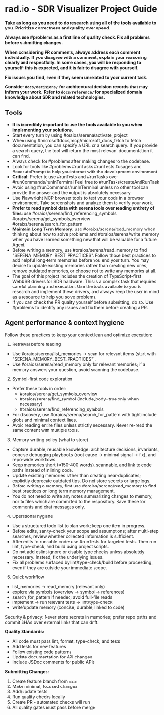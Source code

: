 # rad.io - SDR Visualizer Project Guide

**Take as long as you need to do research using all of the tools available to you. Prioritize correctness and quality over speed.**

**Always use #problems as a first line of quality check. Fix all problems before submitting changes.**

**When considering PR comments, always address each comment individually. If you disagree with a comment, explain your reasoning clearly and respectfully. In some cases, you will be responding to yourself; this is expected, and it is fair to disagree with yourself.**

**Fix issues you find, even if they seem unrelated to your current task.**

**Consider `docs/decisions/` for architectural decision records that may inform your work.**
**Refer to `docs/reference/` for specialized domain knowledge about SDR and related technologies.**

## Tools

- **It is incredibly important to use the tools available to you when implementing your solutions.**
- Start every turn by using #oraios/serena/activate_project
- When using #microsoftdocs/mcp/microsoft_docs_fetch to fetch documentation, you can specify a URL or a search query. If you provide a search query, the tool will return the most relevant documentation it can find.
- Always check for #problems after making changes to the codebase.
- Look for tools like #problems #runTasks #runTests #usages and #executePrompt to help you interact with the development environment
- **Critical**: Prefer to use #runTests and #runTasks over #runCommands/runInTerminal Feel free to #runTasks/createAndRunTask
- Avoid using #runCommands/runInTerminal unless no other tool can provide the answer and the output is absolutely necessary
- Use Playwright MCP browser tools to test your code in a browser environment. Take screenshots and analyze them to verify your work.
- **Prefer to read symbol data with serena tools over reading entirety of files**: use #oraios/serena/find_referencing_symbols #oraios/serena/get_symbols_overview #oraios/serena/search_for_pattern
- **Maintain Long Term Memory**: use #oraios/serena/read_memory when thinking about how to solve problems and #oraios/serena/write_memory when you have learned something new that will be valuable for a future Agent.
- Before writing a memory, use #oraios/serena/read_memory to find "SERENA_MEMORY_BEST_PRACTICES". Follow those best practices to add helpful long-term memories before you end your turn. You may decide to update existing memories rather than creating new ones, remove outdated memories, or choose not to write any memories at all.
- The goal of this project includes the creation of TypeScript-first WebUSB drivers for SDR hardware. This is a complex task that requires careful planning and execution. Use the tools available to you to research and implement these drivers, and always keep the user in mind as a resource to help you solve problems.
- If you can check the PR quality yourself before submitting, do so. Use #problems to identify any issues and fix them before creating a PR.

## Agent performance & context hygiene

Follow these practices to keep your context lean and optimize execution:

1. Retrieval before reading

- Use #oraios/serena/list_memories → scan for relevant items (start with "SERENA_MEMORY_BEST_PRACTICES").
- Use #oraios/serena/read_memory only for relevant memories; if a memory answers your question, avoid scanning the codebase.

2. Symbol-first code exploration

- Prefer these tools in order:
  - #oraios/serena/get_symbols_overview
  - #oraios/serena/find_symbol (include_body=true only when necessary)
  - #oraios/serena/find_referencing_symbols
- For discovery, use #oraios/serena/search_for_pattern with tight include globs and minimal context lines.
- Avoid reading entire files unless strictly necessary. Never re-read the same content with multiple tools.

3. Memory writing policy (what to store)

- Capture durable, reusable knowledge: architecture decisions, invariants, concise debugging playbooks (root cause → minimal signal → fix), and repo-wide workflows.
- Keep memories short (≈150–400 words), scannable, and link to code paths instead of inlining code.
- Update existing memories rather than creating near-duplicates; explicitly deprecate outdated tips. Do not store secrets or large logs.
- Before writing a memory, first use #oraios/serena/read_memory to find best practices on long term memory management.
- You do not need to write any notes summarizing changes to memory, nor to files which are committed to the respository. Save these for comments and chat messages only.

4. Operational hygiene

- Use a structured todo list to plan work; keep one item in progress.
- Before edits, sanity-check your scope and assumptions; after multi-step searches, review whether collected information is sufficient.
- After edits to runnable code: use #runTests for targeted tests. Then run lint, type-check, and build using project scripts.
- Do not add eslint-ignore or disable type checks unless absolutely necessary. Instead, fix the underlying issues.
- Fix all problems surfaced by lint/type-check/build before proceeding, even if they are outside your immediate scope.

5. Quick workflow

- list_memories → read_memory (relevant only)
- explore via symbols (overview → symbol → references)
- search_for_pattern if needed; avoid full-file reads
- implement → run relevant tests → lint/type-check
- write/update memory (concise, durable, linked to code)

Security & privacy: Never store secrets in memories; prefer repo paths and commit SHAs over external links that can drift.

**Quality Standards:**

- All code must pass lint, format, type-check, and tests
- Add tests for new features
- Follow existing code patterns
- Update documentation for API changes
- Include JSDoc comments for public APIs

**Submitting Changes:**

1. Create feature branch from `main`
2. Make minimal, focused changes
3. Add/update tests
4. Run quality checks locally
5. Create PR - automated checks will run
6. All quality gates must pass before merge
